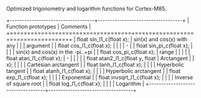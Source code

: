 Optimized trigonometry and logarithm functions for Cortex-M85.

+-----------------------------------+-----------------------------------+
| Function prototypes               | Comments                          |
+===================================+===================================+
| float sin_l1_c(float x);          | sin(x) and cos(x) with any        |
|                                   | argument                          |
| float cos_l1_c(float x);          |                                   |
|                                   | \-                                |
| float sin_pi_c(float x);          |                                   |
|                                   | sin(x) and cos(x) in the -pi..+pi |
| float cos_pi_c(float x);          | range                             |
|                                   |                                   |
| float atan_l1_c(float x);         | \-                                |
|                                   |                                   |
| float atan2_l1_c(float y, float   | Arctangent                        |
| x);                               |                                   |
|                                   | Cartesian arctangent              |
| float tanh_l1_c(float x);         |                                   |
|                                   | Hyperbolic tangent                |
| float atanh_l1_c(float x);        |                                   |
|                                   | Hyperbolic arctangent             |
| float exp_l1_c(float x);          |                                   |
|                                   | Exponential                       |
| float invsqrt_l1_c(float x);      |                                   |
|                                   | Inverse of square root            |
| float log_l1_c(float x);          |                                   |
|                                   | Logarithm                         |
+-----------------------------------+-----------------------------------+
